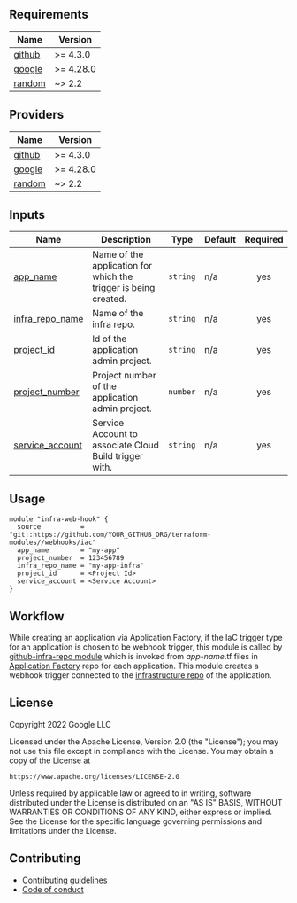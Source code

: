 <!-- BEGIN_TF_DOCS -->
## Requirements

| Name | Version |
|------|---------|
| <a name="requirement_github"></a> [github](#requirement\_github) | >= 4.3.0 |
| <a name="requirement_google"></a> [google](#requirement\_google) | >= 4.28.0 |
| <a name="requirement_random"></a> [random](#requirement\_random) | ~> 2.2 |

## Providers

| Name | Version |
|------|---------|
| <a name="provider_github"></a> [github](#provider\_github) | >= 4.3.0 |
| <a name="provider_google"></a> [google](#provider\_google) | >= 4.28.0 |
| <a name="provider_random"></a> [random](#provider\_random) | ~> 2.2 |


## Inputs

| Name | Description | Type | Default | Required |
|------|-------------|------|---------|:--------:|
| <a name="input_app_name"></a> [app\_name](#input\_app\_name) | Name of the application for which the trigger is being created. | `string` | n/a | yes |
| <a name="input_infra_repo_name"></a> [infra\_repo\_name](#input\_infra\_repo\_name) | Name of the infra repo. | `string` | n/a | yes |
| <a name="input_project_id"></a> [project\_id](#input\_project\_id) | Id of the application admin project. | `string` | n/a | yes |
| <a name="input_project_number"></a> [project\_number](#input\_project\_number) | Project number of the application admin project. | `number` | n/a | yes |
| <a name="input_service_account"></a> [service\_account](#input\_service\_account) | Service Account to associate Cloud Build trigger with. | `string` | n/a | yes |

## Usage

```hcl
module "infra-web-hook" {
  source          = "git::https://github.com/YOUR_GITHUB_ORG/terraform-modules//webhooks/iac"
  app_name        = "my-app"
  project_number  = 123456789
  infra_repo_name = "my-app-infra"
  project_id      = <Project Id>
  service_account = <Service Account>
}
```

## Workflow

While creating an application via Application Factory, if the IaC trigger type for an application is chosen to be webhook trigger, this module is called by [github-infra-repo module][github-infra-repo] which is invoked from _app-name_.tf files in [Application Factory][application-factory] repo for each application. This module creates a webhook trigger connected to the [infrastructure repo][infra-repo] of the application.

## License

Copyright 2022 Google LLC

Licensed under the Apache License, Version 2.0 (the "License");
you may not use this file except in compliance with the License.
You may obtain a copy of the License at

    https://www.apache.org/licenses/LICENSE-2.0

Unless required by applicable law or agreed to in writing, software
distributed under the License is distributed on an "AS IS" BASIS,
WITHOUT WARRANTIES OR CONDITIONS OF ANY KIND, either express or implied.
See the License for the specific language governing permissions and
limitations under the License.

## Contributing

*   [Contributing guidelines][contributing-guidelines]
*   [Code of conduct][code-of-conduct]

<!-- LINKS: https://www.markdownguide.org/basic-syntax/#reference-style-links -->

[contributing-guidelines]: CONTRIBUTING.md
[code-of-conduct]: code-of-conduct.md
<!-- END_TF_DOCS -->
[github-infra-repo]: ../../manage-repos/github-infra-repo
[application-factory]: ../../../app-factory-template/README.md
[infra-repo]: ../../../app-factory-template/README.md?plain=1#L64
